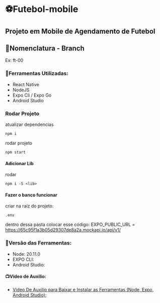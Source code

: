 # ⚽Futebol-mobile
## Projeto em Mobile de Agendamento de Futebol
## 📒Nomenclatura - Branch
 Ex: ft-00

 ### 🔧Ferramentas Utilizadas:
 * React Native
 * NodeJS
 * Expo Cli / Expo Go
 * Android Studio



### Rodar Projeto

atualizar dependencias 
```
npm i 
```
rodar projeto

```
npm start
```

#### Adicionar Lib

rodar 
```
npm i -S <lib>
```

#### Fazer o banco funcionar

criar na raíz do projeto:
```
.env
```
dentro dessa pasta colocar esse código:
EXPO_PUBLIC_URL = https://65c95f1a3b05d29307de8a2a.mockapi.io/api/v1/

### 💾Versão das Ferramentas:
* Node:  20.11.0
* EXPO CLI:
* Android Studio:

#### 📺Video de Auxilio:
* [Video De Auxilio para Baixar e Instalar as Ferramentas (Node, Expo, Android Studio)](https://www.youtube.com/watch?v=1Bwp1BzYLx0);
